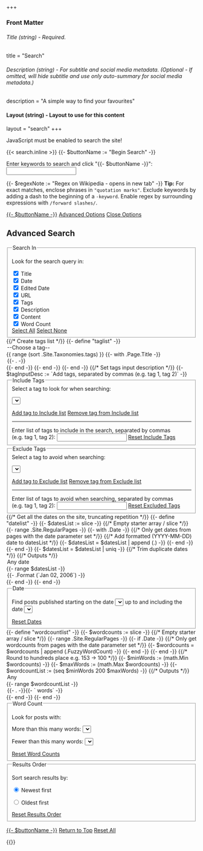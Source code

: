 +++
### Front Matter

###### Title (string) - Required.
title = "Search"

###### Description (string) - For subtitle and social media metadata. (Optional - If omitted, will hide subtitle and use only auto-summary for social media metadata.)
description = "A simple way to find your favourites"

#### Layout (string) - Layout to use for this content
layout = "search"
+++

<noscript>JavaScript must be enabled to search the site!</noscript>

{{< search.inline >}}
{{- $buttonName := "Begin Search" -}}
<form class='js-only' action='javascript:search();'>
	<label for='search-input' >Enter keywords to search and click "{{- $buttonName -}}":</label>
	<input type='text' id='search-input' class='text-input long'/>
	<p class='search-tip'>
		{{- $regexNote := "Regex on Wikipedia - opens in new tab" -}}
		<b>Tip:</b> For exact matches, enclose phrases in <code>"quotation marks"</code>. Exclude keywords by adding a dash to the beginning of a <code>-keyword</code>. Enable regex by surrounding expressions with <code>/forward slashes/</code>.</p>
	<p id='error-box' class='error-box hidden'></p>
	<p class='search-buttons'>
		<a href='javascript:search();' class='search-go'>{{- $buttonName -}}</a>
		<a href='javascript:openAdvanced();' id='search-adv'>Advanced Options</a>
		<a href='javascript:closeAdvanced();' id='close-search-adv' class='hidden'>Close Options</a>
	</p>
	<div id='advanced-opt' class=''>
		<h2>Advanced Search</h2>
		<fieldset>
			<legend>Search In</legend>
			<p>Look for the search query in:</p>
			<div class='loc-item'>
				<input type='checkbox' id='loc-title' name='search-loc' value='title' checked>
				<label for='loc-title'>Title</label>
			</div>
			<div class='loc-item'>
				<input type='checkbox' id='loc-date' name='search-loc' value='date' checked>
				<label for='loc-date'>Date</label>
			</div>
			<div class='loc-item'>
				<input type='checkbox' id='loc-edited' name='search-loc' value='edited' checked>
				<label for='loc-edited'>Edited Date</label>
			</div>
			<div class='loc-item'>
				<input type='checkbox' id='loc-link' name='search-loc' value='link' checked>
				<label for='loc-link'>URL</label>
			</div>
			<div class='loc-item'>
				<input type='checkbox' id='loc-tags' name='search-loc' value='tags' checked>
				<label for='loc-tags'>Tags</label>
			</div>
			<div class='loc-item'>
				<input type='checkbox' id='loc-desc' name='search-loc' value='desc' checked>
				<label for='loc-desc'>Description</label>
			</div>
			<div class='loc-item'>
				<input type='checkbox' id='loc-text' name='search-loc' value='text' checked>
				<label for='loc-text'>Content</label>
			</div>
			<div class='loc-item'>
				<input type='checkbox' id='loc-words' name='search-loc' value='words' checked>
				<label for='loc-words'>Word Count</label>
			</div>
			<div class='loc-item'>
				<a class='loc-button all' href='javascript:locAll();'>Select All</a>
				<a class='loc-button none' href='javascript:locNone();'>Select None</a>
			</div>
		</fieldset>
			{{/* Create tags list */}}
			{{- define "taglist" -}}
				<option value='' selected>--Choose a tag--</option>
				{{ range (sort .Site.Taxonomies.tags) }}
					{{- with .Page.Title -}}
						<option value='{{- . -}}'>{{- . -}}</option>
					{{- end -}}
				{{- end -}}
			{{- end -}}
			{{/* Set tags input description */}}
			{{- $tagInputDesc := `Add tags, separated by commas (e.g. tag 1, tag 2)` -}}
		<fieldset id='incl-tags'>
			<legend>Include Tags</legend>
			<label for='include-tag'>Select a tag to look for when searching:</label>
			<p>
				<select id='include-tag' name='include-tag' class='select-box'>
					{{- template "taglist" . -}}
				</select>
			</p><p>
				<a href='javascript:addTag(incl-tag-input);' class='tag-input'>Add tag to Include list</a>
				<a href='javascript:removeTag(incl-tag-input);' class='tag-input'>Remove tag from Include list</a>
			</p>
			<hr/>
			<label for='incl-tag-input'>Enter list of tags to include in the search, separated by commas<br/>(e.g. tag 1, tag 2):</label>
			<input type='text' id='incl-tag-input' class='text-input long' title='{{- $tagInputDesc -}}'/>
			<a href='javascript:resetFields("incl-tags");' class='reset-button'>Reset Include Tags</a>
		</fieldset>
		<fieldset id='excl-tags'>
			<legend>Exclude Tags</legend>
			<label for='exclude-tag'>Select a tag to avoid when searching:</label>
			<p>
				<select id='exclude-tag' name='exclude-tag' class='select-box'>
					{{- template "taglist" . -}}
				</select>
			</p><p>
				<a href='javascript:addTag(excl-tag-input);' class='tag-input'>Add tag to Exclude list</a>
				<a href='javascript:removeTag(excl-tag-input);' class='tag-input'>Remove tag from Exclude list</a>
			</p>
			<hr/>
			<label for='excl-tag-input'>Enter list of tags to avoid when searching, separated by commas<br/>(e.g. tag 1, tag 2):</label>
			<input type='text' id='excl-tag-input' class='text-input long' title='{{- $tagInputDesc -}}'/>
			<a href='javascript:resetFields("excl-tags");' class='reset-button'>Reset Excluded Tags</a>
		</fieldset>
		{{/* Get all the dates on the site, truncating repetition */}}
		{{- define "datelist" -}}
			{{- $datesList := slice -}} {{/* Empty starter array / slice */}}
			{{- range .Site.RegularPages -}}
				{{- with .Date -}} {{/* Only get dates from pages with the date parameter set */}}
					{{/* Add formatted (YYYY-MM-DD) date to datesList */}}
					{{- $datesList = $datesList | append (.) -}}
				{{- end -}}
			{{- end -}}
			{{- $datesList = $datesList | uniq -}} {{/* Trim duplicate dates */}}
			{{/* Outputs */}}
			<option value='' selected>Any date</option>
			{{- range $datesList -}}
				<option value='{{- .Format (`2006-01-02`) -}}'>{{- .Format (`Jan 02, 2006`) -}}</option>
			{{- end -}}
		{{- end -}}
		<fieldset id='dates'>
			<legend>Date</legend>
			<p>
				Find posts published <label for='before-date'>starting on the date</label>
				<select id='before-date' name='before-date' class='select-box date'>
					{{- template "datelist" . -}}
				</select>
				<label for='after-date'>up to and including the date</label>
				<select id='after-date' name='after-date' class='select-box date'>
					{{- template "datelist" . -}}
				</select>
			</p>
			<a href='javascript:resetFields("dates");' class='reset-button'>Reset Dates</a>
		</fieldset>
		{{- define "wordcountlist" -}}
			{{- $wordcounts := slice -}} {{/* Empty starter array / slice */}}
			{{- range .Site.RegularPages -}}
				{{- if .Date -}} {{/* Only get wordcounts from pages with the date parameter set */}}
					{{- $wordcounts = $wordcounts | append (.FuzzyWordCount) -}}
				{{- end -}}
			{{- end -}}
			{{/* Round to hundreds place e.g. 153 -> 100 */}}
			{{- $minWords := (math.Min $wordcounts) -}}
			{{- $maxWords := (math.Max $wordcounts) -}}
			{{- $wordcountList := (seq $minWords 200 $maxWords) -}}
			{{/* Outputs */}}
			<option value='' selected>Any</option>
			{{- range $wordcountList -}}
				<option value='{{- . -}}'>{{- . -}}{{- ` words` -}}</option>
			{{- end -}}
		{{- end -}}
		<fieldset id='words'>
			<legend>Word Count</legend>
			<p>Look for posts with:</p>
			<p><label for='wordcount-more'>More than this many words: </label><select id='wordcount-more' name='wordcount-more' class='select-box words'>{{- template "wordcountlist" . -}}</select></p>
			<p><label for='wordcount-less'>Fewer than this many words: </label><select id='wordcount-less' name='wordcount-less' class='select-box words'>{{- template "wordcountlist" . -}}</select></p>
			<a href='javascript:resetFields("words");' class='reset-button'>Reset Word Counts</a>
		</fieldset>
		<fieldset id='sort'>
			<legend>Results Order</legend>
			<p>Sort search results by:</p>
			<p><input type='radio' id='new-first' name='sort-rule' value='new-first' checked>
				<label for='new-first'>Newest first</label></p>
			<p><input type='radio' id='old-first' name='sort-rule' value='old-first'>
				<label for='new-first'>Oldest first</label></p>
			<a href='javascript:resetFields("sort");' class='reset-button'>Reset Results Order</a>
		</fieldset>
		<p class='search-buttons'>
			<a href='javascript:search();'>{{- $buttonName -}}</a>
			<a href='#search-input' id='search-adv-foot'>Return to Top</a>
			<a href='javascript:resetFields("everything");'>Reset All</a>
		</p>
	</div>
</form>
{{</ search.inline >}}
<div id='results-container'></div>

